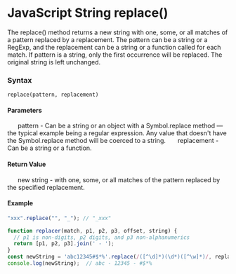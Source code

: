 # JavaScript String replace()
The replace() method returns a new string with one, some, or all matches of a pattern replaced by a replacement. The pattern can be a string or a RegExp, and the replacement can be a string or a function called for each match. If pattern is a string, only the first occurrence will be replaced. The original string is left unchanged.

### Syntax
```
replace(pattern, replacement)
```

#### Parameters
&nbsp;&nbsp;&nbsp;&nbsp;&nbsp; pattern - Can be a string or an object with a Symbol.replace method — the typical example being a regular expression. Any value that doesn't have the Symbol.replace method will be coerced to a string.
&nbsp;&nbsp;&nbsp;&nbsp;&nbsp; replacement - Can be a string or a function.

#### Return Value
&nbsp;&nbsp;&nbsp;&nbsp;&nbsp; new string - with one, some, or all matches of the pattern replaced by the specified replacement.

#### Example
```javascript
"xxx".replace("", "_"); // "_xxx"
```
```javascript
function replacer(match, p1, p2, p3, offset, string) {
  // p1 is non-digits, p2 digits, and p3 non-alphanumerics
  return [p1, p2, p3].join(' - ');
}
const newString = 'abc12345#$*%'.replace(/([^\d]*)(\d*)([^\w]*)/, replacer);
console.log(newString);  // abc - 12345 - #$*%
```
